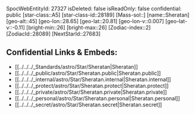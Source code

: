 ﻿---
location:
- 20.81
- -28.65
- 45
tags:
- astro/Star
type: Star
---

SpocWebEntityId: 27327
isDeleted: false
isReadOnly: false
confidential: public
[star-class::A5]
[star-class-id::28189]
[Mass-sol::]
[name::Sheratan]
[geo-alt::45]
[geo-lon::28.65]
[geo-lat::20.81]
[geo-lon-v::0.007]
[geo-lat-v::-0.11]
[bright-min::26]
[bright-max::26]
[Zodiac-index::2]
[ZodiacId::28089]
[NextStarId::27683]



## Confidential Links & Embeds: 
- [[../../../_Standards/astro/Star/Sheratan|Sheratan]] 
- [[../../../_public/astro/Star/Sheratan.public|Sheratan.public]] 
- [[../../../_internal/astro/Star/Sheratan.internal|Sheratan.internal]] 
- [[../../../_protect/astro/Star/Sheratan.protect|Sheratan.protect]] 
- [[../../../_private/astro/Star/Sheratan.private|Sheratan.private]] 
- [[../../../_personal/astro/Star/Sheratan.personal|Sheratan.personal]] 
- [[../../../_secret/astro/Star/Sheratan.secret|Sheratan.secret]] 
